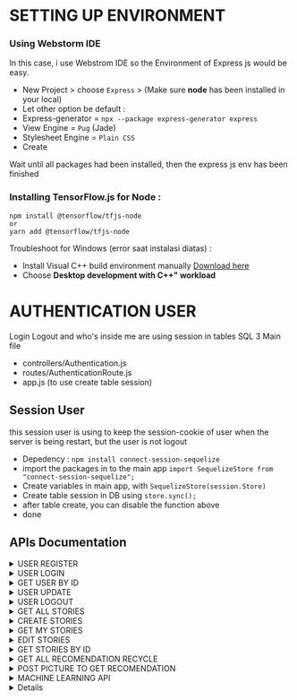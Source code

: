 # SETTING UP ENVIRONMENT

### Using Webstorm IDE
In this case, i use Webstrom IDE so the Environment of Express js would be easy.
* New Project > choose `Express` > (Make sure __node__ has been installed in your local)
* Let other option be default :
* Express-generator = `npx --package express-generator express`
* View Engine = `Pug` (Jade)
* Stylesheet Engine = `Plain CSS`
* Create

Wait until all packages had been installed, then the express js env has been finished

### Installing TensorFlow.js for Node :
```
npm install @tensorflow/tfjs-node
or
yarn add @tensorflow/tfjs-node
```
Troubleshoot for Windows (error saat instalasi diatas) :
* Install Visual C++ build environment manually [Download here](https://visualstudio.microsoft.com/thank-you-downloading-visual-studio/?sku=BuildTools)
* Choose __Desktop development with C++" workload__  

# AUTHENTICATION USER
Login Logout and who's inside me are using session in tables SQL
3 Main file 
* controllers/Authentication.js
* routes/AuthenticationRoute.js
* app.js (to use create table session)

## Session User
this session user is using to keep the session-cookie of user when the server is being restart, but the user is not logout
- Depedency : 
`npm install connect-session-sequelize`
- import the packages in to the main app `import SequelizeStore from "connect-session-sequelize";`
- Create variables in main app, with `SequelizeStore(session.Store)`
- Create table session in DB using `store.sync();`
- after table create, you can disable the function above
- done

## APIs Documentation
<details>
<summary>USER REGISTER</summary>
URL : https://backend-dot-cycleme-2023.et.r.appspot.com

Request:

- Method: `POST`
- Endpoint: `/users/register`
- Body:

| KEY | VALUE |
| --- | --- |
| `name` | string |
| `email` | string |
| `password` | string |
| `confPassword` | string |

Response:
```json
{
    "msg": "Register Berhasil, data telah dimasukan ke database"
}
```
</details>

<details>
<summary>USER LOGIN</summary>
URL : https://backend-dot-cycleme-2023.et.r.appspot.com
  
request :
- Method : `POST`
- Endpoint: `/login`
- Body:

| KEY | VALUE |
| --- | --- |
| `email` | string |
| `password` | string |


Response:
```json
{
    "error": "false",
    "msg": "success",
    "loginResult": {
        "uuid": "a2e48f2b-c98a-46fa-908c-2e02365a88ee",
        "name": "Nishfa Azizah",
        "email": "nishfa@gmail.com",
        "role": "user",
        "sessionID": "t_Jmo3YGoIgrqGQ-HjGTdOIKUWnfAdjO"
    }
}
```
</details>

<details>
<summary>GET USER BY ID</summary>
URL : https://backend-dot-cycleme-2023.et.r.appspot.com
  
request :
- Method : `GET`
- Endpoint: `/users/{id}`

  
Response:
```json
{
    "uuid": "a2e48f2b-c98a-46fa-908c-2e02365a88ee",
    "name": "Nishfa Azizah",
    "email": "nishfa@gmail.com",
    "role": "user"
}
```
</details>


<details>
<summary>USER UPDATE</summary>
URL : https://backend-dot-cycleme-2023.et.r.appspot.com

Request:

- Method: `PATCH`
- Endpoint: `/users/update/{id}`
- Body:

| KEY | VALUE |
| --- | --- |
| `name` | string |
| `email` | string |
| `password` | string |
| `confPassword` | string |

Response:
```json
{
    "msg": "User telah diupdate!"
}
```
</details>


<details>
<summary>USER LOGOUT</summary>
URL : https://backend-dot-cycleme-2023.et.r.appspot.com

Request:

- Method: `DELETE`
- Endpoint: `/logout`

Response:
```json
{
    "msg": "Logout berhasil!"
}
```
</details>


<details>
<summary>GET ALL STORIES</summary>
URL : https://backend-dot-cycleme-2023.et.r.appspot.com

Request:

- Method: `GET`
- Endpoint: `/stories`

Response:
```json
{
        "uuid": "f9bf7d62-45ff-4ba5-9d91-2067414034cd",
        "description": "story pertama wulan",
        "attachment": "https://storage.googleapis.com/cycleme-cloud-storage/20230613-051059",
        "user": {
            "name": "Rizki Wulandari From UGM",
            "email": "wulan@gmail.com"
        }
    },
    {
        "uuid": "142df73c-3911-46f4-99e8-395279da51d4",
        "description": "story kedua wulan updated",
        "attachment": "https://storage.googleapis.com/cycleme-cloud-storage/20230613-051306",
        "user": {
            "name": "Rizki Wulandari From UGM",
            "email": "wulan@gmail.com"
        }
    },
    {
        "uuid": "eb5813a8-3bf8-499a-a462-7cd68d41e166",
        "description": "story test dari malam",
        "attachment": "",
        "user": {
            "name": "Test Malam",
            "email": "malam@gmail.com"
        }
    }
```
</details>



<details>
<summary>CREATE STORIES</summary>
URL : https://backend-dot-cycleme-2023.et.r.appspot.com

Request:

- Method: `POST`
- Endpoint: `/stories/create`
- Body:

| KEY | VALUE |
| --- | --- |
| `description` | string |
| `attachment` | binary/image |


Response:
```json
{
    "msg": "Story posted Successfuly",
    "createdStory": {
        "uuid": "730af6a3-8b5e-4366-936f-a050da42c17f",
        "id": 30,
        "description": "test",
        "attachment": "https://storage.googleapis.com/cycleme-cloud-storage/20230616-140742",
        "userId": 8,
        "updatedAt": "2023-06-16T14:07:43.629Z",
        "createdAt": "2023-06-16T14:07:43.629Z"
    }
}
```
</details>



<details>
<summary>GET MY STORIES</summary>
URL : https://backend-dot-cycleme-2023.et.r.appspot.com

Request:

- Method: `POST`
- Endpoint: `/stories/me`

  
Response:
```json
[
    {
        "uuid": "730af6a3-8b5e-4366-936f-a050da42c17f",
        "description": "test",
        "attachment": "https://storage.googleapis.com/cycleme-cloud-storage/20230616-140742",
        "user": {
            "name": "Nishfa Azizah Updated",
            "email": "nishfa@gmail.com"
        }
    }
]
```
</details>



<details>
<summary>EDIT STORIES</summary>
URL : https://backend-dot-cycleme-2023.et.r.appspot.com

Request:

- Method: `PATCH`
- Endpoint: `/stories/edit/{id}`
- Body:

| KEY | VALUE |
| --- | --- |
| `description` | string |
| `attachment` | binary/image |


Response:
```json
{
    "msg": "Your Story has been updated successfuly"
}
```
</details>



<details>
<summary>GET STORIES BY ID</summary>
URL : https://backend-dot-cycleme-2023.et.r.appspot.com

Request:

- Method: `GET`
- Endpoint: `/stories/{id}`


Response:
```json
{
    "uuid": "730af6a3-8b5e-4366-936f-a050da42c17f",
    "description": "test",
    "attachment": "https://storage.googleapis.com/cycleme-cloud-storage/20230616-140742",
    "user": {
        "name": "Nishfa Azizah Updated",
        "email": "nishfa@gmail.com"
    }
}
```
</details>




<details>
<summary>GET ALL RECOMENDATION RECYCLE</summary>
URL :  https://recomendation-api-dot-cycleme-2023.et.r.appspot.com/

Request:

- Method: `GET`
- Endpoint: `/`


Response:
```json
{
   ALL CATEGORY
}
```
</details>



<details>
<summary>POST PICTURE TO GET RECOMENDATION</summary>
URL :  https://recomendation-api-dot-cycleme-2023.et.r.appspot.com/

Request:

- Method: `POST`
- Endpoint: `/`
- Body :
  
```json
{
   "category" : "Plastic"
}
```


Response:
```json
[
    {
        "id": 1,
        "name": "Lentera",
        "image": "https://storage.googleapis.com/cycleme-pictures/Gambar%20Produk/Kaleng%20-%20Lentera.jpg",
        "desc": "https://www.youtube.com/watch?v=ajVDmEGFKKc"
    },
    {
        "id": 2,
        "name": "Enchanted Rose",
        "image": "https://storage.googleapis.com/cycleme-pictures/Gambar%20Produk/Plastik%20-%20Enchanted%20Rose.jpg",
        "desc": "https://www.youtube.com/watch?v=cGJdhgCA9JE"
    },
    {
        "id": 3,
        "name": "Vas Bunga Pararel",
        "image": "https://storage.googleapis.com/cycleme-pictures/Gambar%20Produk/Plastik%20-%20Vas%20Bunga%20Pararel.jpg",
        "desc": "https://youtu.be/hYDkLNW4deU"
    },
    {
        "id": 4,
        "name": "Vas Bunga",
        "image": "https://storage.googleapis.com/cycleme-pictures/Gambar%20Produk/Kertas%20-%20Vas%20Bunga.jpg",
        "desc": "https://youtu.be/MTZnGNrePXY"
    },
    {
        "id": 5,
        "name": "Wadah Serbaguna",
        "image": "https://storage.googleapis.com/cycleme-pictures/Gambar%20Produk/Plastik%20-%20Wadah%20Serbaguna.jpg",
        "desc": "https://youtu.be/W-0svOtUc-U"
    },
    {
        "id": 6,
        "name": "Rak Gantung",
        "image": "https://storage.googleapis.com/cycleme-pictures/Gambar%20Produk/Kotak%20Minum%20-%20Rak%20Gantung.jpg",
        "desc": "https://youtu.be/wTeeAr2HEKM"
    },
    {
        "id": 7,
        "name": "Rak Sudut",
        "image": "https://storage.googleapis.com/cycleme-pictures/Gambar%20Produk/Plastik%20-%20Rak%20Sudut.jpg",
        "desc": "https://youtu.be/-l7rjLYDlhA"
    },
    {
        "id": 8,
        "name": "Pen Holder",
        "image": "https://storage.googleapis.com/cycleme-pictures/Gambar%20Produk/Plastik%20-%20Pen%20Holder.jpg",
        "desc": "https://youtu.be/ebvbcGuWXZ4"
    },
    {
        "id": 9,
        "name": "Keranjang",
        "image": "https://storage.googleapis.com/cycleme-pictures/Gambar%20Produk/Kertas%20-%20Keranjang%20Kecil.jpg",
        "desc": "https://youtu.be/WpGynk87f7o"
    },
    {
        "id": 10,
        "name": "Dekorasi Selamat Datang",
        "image": "https://storage.googleapis.com/cycleme-pictures/Gambar%20Produk/Plastik%20-%20Dekorasi%20Selamat%20Datang.jpg",
        "desc": "https://youtu.be/EPoDzLTlmyY"
    },
    {
        "id": 11,
        "name": "Dompet",
        "image": "https://storage.googleapis.com/cycleme-pictures/Gambar%20Produk/Kotak%20Minum%20-%20Dompet.jpg",
        "desc": "https://youtu.be/qhvMipgRDMc"
    },
    {
        "id": 12,
        "name": "Dekorasi Dinding",
        "image": "https://storage.googleapis.com/cycleme-pictures/Gambar%20Produk/Kertas%20-%20Dekorasi%20Dinding.jpg",
        "desc": "https://youtu.be/f4V0yEtXtH4"
    }
]
```
</details>



<details>
<summary>MACHINE LEARNING API</summary>
URL :   https://ml-api-ilhkkpshpa-uc.a.run.app

Request:

- Method: `POST`
- Endpoint: `/predict`
- Body :
 
| KEY | VALUE |
| --- | --- |
| `image` | binary/image |


Response:
```json
{
    "accuracy": "96.33%",
    "class_label": "Glass"
}
```
</details>




<details>
<summaryWEB FEEDBACK API</summary>
URL :   https://feedback-api-ilhkkpshpa-uc.a.run.app/

Request:

- Method: `POST`
- Endpoint: `/feedback`
- Body :
 
| KEY | VALUE |
| --- | --- |
| `email` | string |
| `subject` | string |
| `message` | string |



Response:
```json
Terima kasih atas umpan balik anda!
```
</details>
